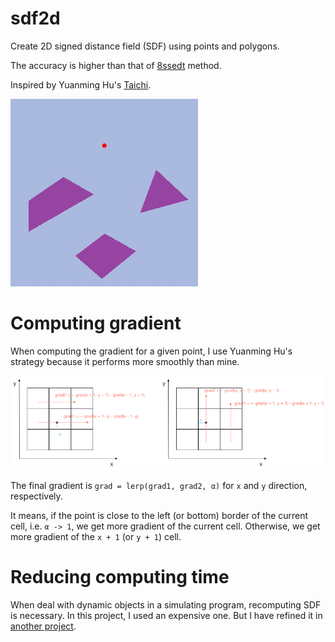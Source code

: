 # sdf2d

Create 2D signed distance field (SDF) using points and polygons.

The accuracy is higher than that of [8ssedt](https://github.com/Lisapple/8SSEDT) method.

Inspired by Yuanming Hu's [Taichi](https://github.com/yuanming-hu/taichi).

![result](throwingTrack.gif)

# Computing gradient

When computing the gradient for a given point,
I use Yuanming Hu's strategy because it performs more smoothly than mine.

![gradient](./res/gradient.png)

The final gradient is `grad = lerp(grad1, grad2, α)` for `x` and `y` direction, respectively.

It means, if the point is close to the left (or bottom) border of the current cell, i.e. `α -> 1`,
we get more gradient of the current cell.
Otherwise, we get more gradient of the `x + 1` (or `y + 1`) cell.

# Reducing computing time

When deal with dynamic objects in a simulating program,
recomputing SDF is necessary.
In this project, I used an expensive one.
But I have refined it in [another project](https://github.com/iamyoukou/sdf2dWithMPM2D).
